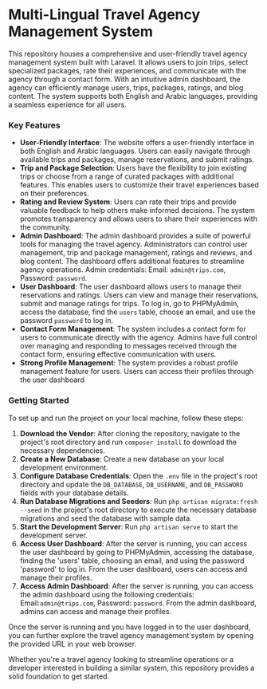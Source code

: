 Multi-Lingual Travel Agency Management System
=============================================

This repository houses a comprehensive and user-friendly travel agency management system built with Laravel. It allows users to join trips, select specialized packages, rate their experiences, and communicate with the agency through a contact form. With an intuitive admin dashboard, the agency can efficiently manage users, trips, packages, ratings, and blog content. The system supports both English and Arabic languages, providing a seamless experience for all users.

### Key Features

*   **User-Friendly Interface**: The website offers a user-friendly interface in both English and Arabic languages. Users can easily navigate through available trips and packages, manage reservations, and submit ratings.
*   **Trip and Package Selection**: Users have the flexibility to join existing trips or choose from a range of curated packages with additional features. This enables users to customize their travel experiences based on their preferences.
*   **Rating and Review System**: Users can rate their trips and provide valuable feedback to help others make informed decisions. The system promotes transparency and allows users to share their experiences with the community.
*   **Admin Dashboard**: The admin dashboard provides a suite of powerful tools for managing the travel agency. Administrators can control user management, trip and package management, ratings and reviews, and blog content. The dashboard offers additional features to streamline agency operations. Admin credentials: Email: `admin@trips.com`, Password: `password`.
*   **User Dashboard**: The user dashboard allows users to manage their reservations and ratings. Users can view and manage their reservations, submit and manage ratings for trips. To log in, go to PHPMyAdmin, access the database, find the `users` table, choose an email, and use the password `password` to log in.
*   **Contact Form Management**: The system includes a contact form for users to communicate directly with the agency. Admins have full control over managing and responding to messages received through the contact form, ensuring effective communication with users.
*   **Strong Profile Management**: The system provides a robust profile management feature for users. Users can access their profiles through the user dashboard

### Getting Started

To set up and run the project on your local machine, follow these steps:

1.  **Download the Vendor**: After cloning the repository, navigate to the project's root directory and run `composer install` to download the necessary dependencies.
2.  **Create a New Database**: Create a new database on your local development environment.
3.  **Configure Database Credentials**: Open the `.env` file in the project's root directory and update the `DB_DATABASE`, `DB_USERNAME`, and `DB_PASSWORD` fields with your database details.
4.  **Run Database Migrations and Seeders**: Run `php artisan migrate:fresh --seed` in the project's root directory to execute the necessary database migrations and seed the database with sample data.
5.  **Start the Development Server**: Run `php artisan serve` to start the development server.
6.  **Access User Dashboard**: After the server is running, you can access the user dashboard by going to PHPMyAdmin, accessing the database, finding the 'users' table, choosing an email, and using the password 'password' to log in. From the user dashboard, users can access and manage their profiles.
7.  **Access Admin Dashboard**: After the server is running, you can access the admin dashboard using the following credentials: Email:`admin@trips.com`, Password: `password`. From the admin dashboard, admins can access and manage their profiles.

Once the server is running and you have logged in to the user dashboard, you can further explore the travel agency management system by opening the provided URL in your web browser.

Whether you're a travel agency looking to streamline operations or a developer interested in building a similar system, this repository provides a solid foundation to get started.
